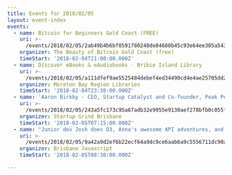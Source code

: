 ```yaml
---
title: Events for 2018/02/05
layout: event-index
events:
  - name: Bitcoin for Beginners Gold Coast (FREE)
    uri: >-
      /events/2018/02/05/2ab49b4b6bf8591780248de84680b45c93e64ee305a5435384652e4e640dbecd
    organizer: The Beauty of Bitcoin Gold Coast (free)
    timeStart: '2018-02-04T21:00:00.000Z'
  - name: Discover eBooks & eAudiobooks - Bribie Island Library
    uri: >-
      /events/2018/02/05/a111dfef9ae5525484debef4ed34490cd4e4ae25705dd297431d21c6942bd136
    organizer: Moreton Bay Region Libraries
    timeStart: '2018-02-04T23:30:00.000Z'
  - name: 'Aaron Birkby - CEO, Startup Catalyst and Co-founder, Peak Persona'
    uri: >-
      /events/2018/02/05/243a5fc173c95a67adb32e9955e9130aef278bfb0c055f5f2ea4fd8b2b8784b6
    organizer: Startup Grind Brisbane
    timeStart: '2018-02-05T07:15:00.000Z'
  - name: "Junior dev Josh does D3, Anna's awesome API adventures, and lightning talks \U0001F329"
    uri: >-
      /events/2018/02/05/9a42a9d2ef6b22ecf64a9dc9ce6aab6a9c5556711dc90afc105ef9ac739a5762
    organizer: Brisbane Javascript
    timeStart: '2018-02-05T08:30:00.000Z'

---
```

